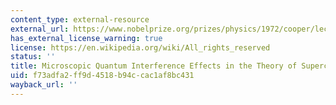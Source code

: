 ```yaml
---
content_type: external-resource
external_url: https://www.nobelprize.org/prizes/physics/1972/cooper/lecture/
has_external_license_warning: true
license: https://en.wikipedia.org/wiki/All_rights_reserved
status: ''
title: Microscopic Quantum Interference Effects in the Theory of Superconductivity
uid: f73adfa2-ff9d-4518-b94c-cac1af8bc431
wayback_url: ''
---
```

